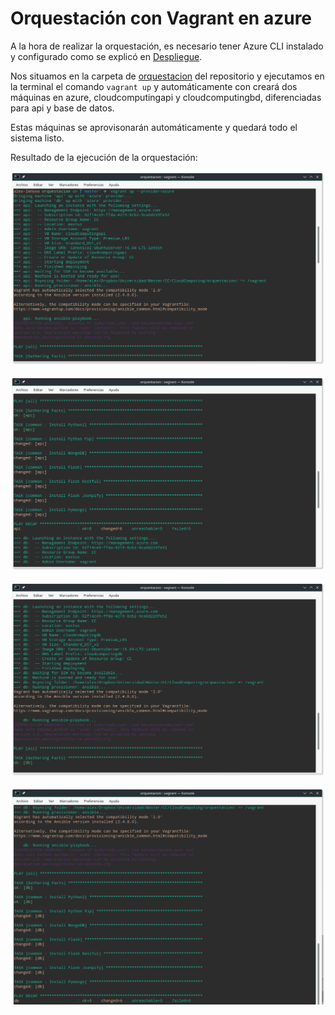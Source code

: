 # Orquestación con Vagrant en azure

A la hora de realizar la orquestación, es necesario tener Azure CLI instalado y configurado como se explicó en [Despliegue](https://agm-gr.github.io/CloudComputing/Despliegue).

Nos situamos en la carpeta de [orquestacion](https://github.com/AGM-GR/CloudComputing/tree/master/orquestacion) del repositorio y ejecutamos en la terminal el comando `vagrant up` y automáticamente con creará dos máquinas en azure, cloudcomputingapi y cloudcomputingbd, diferenciadas para api y base de datos.

Estas máquinas se aprovisonarán automáticamente y quedará todo el sistema listo.

Resultado de la ejecución de la orquestación:

![EjecuciónDeLaOrquestacion1](images/resultado_orquestacion_1.png?raw=true)

![EjecuciónDeLaOrquestacion2](images/resultado_orquestacion_2.png?raw=true)

![EjecuciónDeLaOrquestacion3](images/resultado_orquestacion_3.png?raw=true)

![EjecuciónDeLaOrquestacion4](images/resultado_orquestacion_4.png?raw=true)

